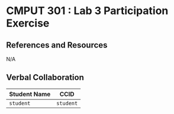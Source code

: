 # CMPUT 301 : Lab 3 Participation Exercise

## References and Resources

N/A

## Verbal Collaboration

| Student Name | CCID      |
| ------------ | --------- |
| `student`    | `student` |
